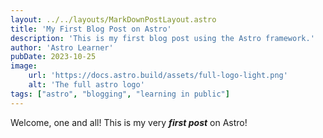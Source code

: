 ```yaml
---
layout: ../../layouts/MarkDownPostLayout.astro
title: 'My First Blog Post on Astro'
description: 'This is my first blog post using the Astro framework.'
author: 'Astro Learner'
pubDate: 2023-10-25
image: 
    url: 'https://docs.astro.build/assets/full-logo-light.png'
    alt: 'The full astro logo'
tags: ["astro", "blogging", "learning in public"]
---
```

Welcome, one and all! This is my very **_first post_** on Astro!